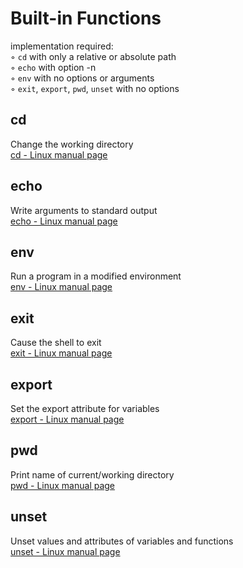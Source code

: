 # Built-in Functions

implementation required:  
◦ `cd` with only a relative or absolute path  
◦ `echo` with option -n  
◦ `env` with no options or arguments  
◦ `exit`, `export`, `pwd`, `unset` with no options  

## cd
Change the working directory  
[cd - Linux manual page](https://man7.org/linux/man-pages/man1/cd.1p.html)  

## echo
Write arguments to standard output  
[echo - Linux manual page](https://man7.org/linux/man-pages/man1/echo.1p.html)  

## env
Run a program in a modified environment  
[env - Linux manual page](https://man7.org/linux/man-pages/man1/env.1.html)  

## exit
Cause the shell to exit  
[exit - Linux manual page](https://man7.org/linux/man-pages/man1/exit.1p.html)  

## export
Set the export attribute for variables  
[export - Linux manual page](https://www.man7.org/linux/man-pages/man1/export.1p.html#NAME)  

## pwd
Print name of current/working directory  
[pwd - Linux manual page](https://man7.org/linux/man-pages/man1/pwd.1.html)  

## unset
Unset values and attributes of variables and functions  
[unset - Linux manual page](https://man7.org/linux/man-pages/man1/unset.1p.html)  